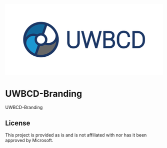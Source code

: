<p align="center"><img src="Logo_2018-08/logotype-a.png"></p>

# UWBCD-Branding
UWBCD-Branding

## License

This project is provided as is and is not affiliated with nor has it been approved by Microsoft.
